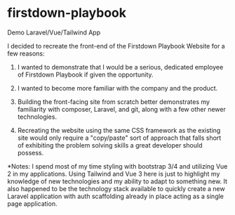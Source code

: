 # firstdown-playbook
 Demo Laravel/Vue/Tailwind App

I decided to recreate the front-end of the Firstdown Playbook Website for a few reasons:

1. I wanted to demonstrate that I would be a serious, dedicated employee of Firstdown Playbook if given the opportunity.

2. I wanted to become more familiar with the company and the product.

3. Building the front-facing site from scratch better demonstrates my familiarity with composer, Laravel, and git, along with a few other newer technologies. 

4. Recreating the website using the same CSS framework as the existing site would only require a "copy/paste" sort of approach that falls short of exhibiting the problem solving skills a great developer should possess.
    
*Notes: I spend most of my time styling with bootstrap 3/4 and utilizing Vue 2 in my applications. Using Tailwind and Vue 3 here is just to highlight my knowledge of new technologies and my ability to adapt to something new. It also happened to be the technology stack available to quickly create a new Laravel application with auth scaffolding already in place acting as a single page application.
    
